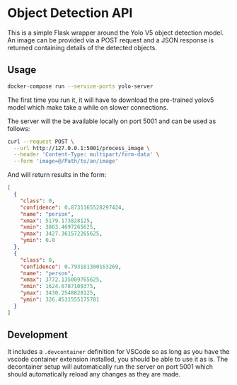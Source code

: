 # Object Detection API

This is a simple Flask wrapper around the Yolo V5 object detection model. An image can be provided via a POST request and a JSON response is returned containing details of the detected objects.

## Usage

```bash
docker-compose run --service-ports yolo-server
```

The first time you run it, it will have to download the pre-trained yolov5 model which make take a while on slower connections.

The server will the be available locally on port 5001 and can be used as follows:

```bash
curl --request POST \
  --url http://127.0.0.1:5001/process_image \
  --header 'Content-Type: multipart/form-data' \
  --form 'image=@/Path/to/an/image'
```

And will return results in the form:

```json
[
  {
    "class": 0,
    "confidence": 0.8731165528297424,
    "name": "person",
    "xmax": 5179.173828125,
    "xmin": 3863.4697265625,
    "ymax": 3427.361572265625,
    "ymin": 0.0
  },
  {
    "class": 0,
    "confidence": 0.793181300163269,
    "name": "person",
    "xmax": 3772.135009765625,
    "xmin": 1624.6787109375,
    "ymax": 3430.2548828125,
    "ymin": 326.4531555175781
  }
]
```

## Development

It includes a `.devcontainer` definition for VSCode so as long as you have the vscode container extension installed, you should be able to use it as is. The decontainer setup will automatically run the server on port 5001 which should automatically reload any changes as they are made.